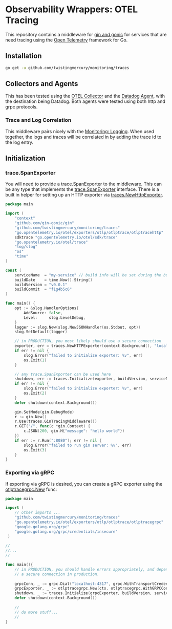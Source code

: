 # Observability Wrappers: OTEL Tracing

This repository contains a middleware for [gin and gonic](https://github.com/gin-gonic/gin) for services that are
need tracing using the [Open Telemetry]("go.opentelemetry.io/otel/trace") framework for Go.

## Installation

```bash
go get -u github.com/twistingmercury/monitoring/traces
```

## Collectors and Agents

This has been tested using the [OTEL Collector](https://github.com/open-telemetry/opentelemetry-collector-contrib) and
the
[Datadog Agent](https://docs.datadoghq.com/containers/docker/?tab=standard), with the destination being Datadog. Both
agents
were tested using both http and grpc protocols.

### Trace and Log Correlation

This middleware pairs nicely with
the [Monitoring: Logging](../logs/readme.md).
When used together, the logs and traces will be correlated in by adding the trace id to the log entry.

## Initialization

### trace.SpanExporter

You will need to provide a trace.SpanExporter to the middleware. This can be any type that implements the
[trace.SpanExporter](https://pkg.go.dev/go.opentelemetry.io/otel/sdk/trace#SpanExporter) interface. There is a built in
helper for setting up an HTTP exporter
via  [traces.NewHttpExporter](https://pkg.go.dev/github.com/twistingmercury/observability-traces/traces#NewHTTPExporter).

```go
package main

import (
	"context"
	"github.com/gin-gonic/gin"
	"github.com/twistingmercury/monitoring/traces"
	"go.opentelemetry.io/otel/exporters/otlp/otlptrace/otlptracehttp"
	sdktrace "go.opentelemetry.io/otel/sdk/trace"
	"go.opentelemetry.io/otel/trace"
	"log/slog"
	"os"
	"time"
)

const (
	serviceName  = "my-service" // build info will be set during the build process
	buildDate    = time.Now().String()
	buildVersion = "v0.0.1"
	buildCommit  = "f1g4b5c6"
)

func main() {
	opt := &slog.HandlerOptions{
		AddSource: false,
		Level:     slog.LevelDebug,
	}
	logger := slog.New(slog.NewJSONHandler(os.Stdout, opt))
	slog.SetDefault(logger)

	// in PRODUCTION, you most likely should use a secure connection
	exporter, err = traces.NewHTTPExporter(context.Background(), "localhost:4318", otlptracehttp.WithInsecure())
	if err != nil {
		slog.Error("failed to initialize exporter: %v", err)
		os.Exit(1)
	}

	// any trace.SpanExporter can be used here
	shutdown, err := traces.Initialize(exporter, buildVersion, serviceName, buildDate, buildCommit, "local")
	if err != nil {
		slog.Error("failed to initialize exporter: %v", err)
		os.Exit(2)
	}
	defer shutdown(context.Background())

	gin.SetMode(gin.DebugMode)
	r := gin.New()
	r.Use(traces.GinTracingMiddleware())
	r.GET("/", func(c *gin.Context) {
		c.JSON(200, gin.H{"message": "hello world"})
	})
	if err := r.Run(":8080"); err != nil {
		slog.Error("failed to run gin server: %v", err)
		os.Exit(3)
	}
}
```

### Exporting via gRPC

If exporting via gRPC is desired, you can create a gRPC exporter using
the [otlptracegrpc.New](https://pkg.go.dev/go.opentelemetry.io/otel/exporters/otlp/otlptrace/otlptracegrpc#New) func:

```go
package main

import (
    // other imports ...
    "github.com/twistingmercury/monitoring/traces"
    "go.opentelemetry.io/otel/exporters/otlp/otlptrace/otlptracegrpc"
    "google.golang.org/grpc"
    "google.golang.org/grpc/credentials/insecure"
 )
 
//
//...
//

func main(){
    // in PRODUCTION, you should handle errors appropriately, and depending on your use case, you should use 
    // a secure connection in production.
    
    grpcConn, _ := grpc.Dial("localhost:4317", grpc.WithTransportCredentials(insecure.NewCredentials()))
    grpcExporter, _ := otlptracegrpc.New(ctx, otlptracegrpc.WithGRPCConn(grpcConn))
    shutdown, _ := traces.Initialize(grpcExporter, buildVersion, serviceName, buildDate, buildCommit, "local")
    defer shutdown(context.Background())
    
    //
    // do more stuff...
    //
}
```

